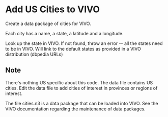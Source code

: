 # Add US Cities to VIVO

Create a data package of cities for VIVO.

Each city has a name, a state, a latitude and a longitude.

Look up the state in VIVO.  If not found, throw an error -- all the states need to be in VIVO.  Will link to the
default states as provided in a VIVO distribution (dbpedia URLs)


## Note

There's nothing US specific about this code.  The data file contains US cities.  Edit the data file
to add cities of interest in provinces or regions of interest.

The file cities.n3 is a data package that can be loaded into VIVO.  See the VIVO documentation regarding the
maintenance of data packages.
